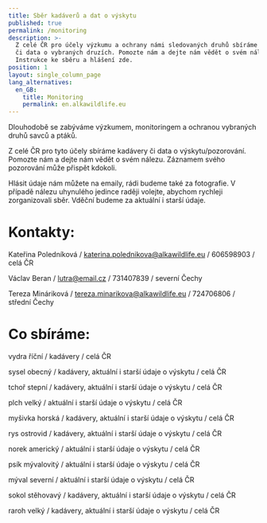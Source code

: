 ```yaml
---
title: Sběr kadáverů a dat o výskytu
published: true
permalink: /monitoring
description: >-
  Z celé ČR pro účely výzkumu a ochrany námi sledovaných druhů sbíráme kadávery
  či data o vybraných druzích. Pomozte nám a dejte nám vědět o svém nálezu.
  Instrukce ke sběru a hlášení zde.
position: 1
layout: single_column_page
lang_alternatives:
  en_GB:
    title: Monitoring
    permalink: en.alkawildlife.eu
---
```

Dlouhodobě se zabýváme výzkumem, monitoringem a ochranou vybraných druhů savců a ptáků. 

Z celé ČR pro tyto účely sbíráme kadávery či data o výskytu/pozorování. Pomozte nám a dejte nám vědět o svém nálezu. Záznamem svého pozorování může přispět kdokoli. 

Hlásit údaje nám můžete na emaily, rádi budeme také za fotografie. V případě nálezu uhynulého jedince raději volejte, abychom rychleji zorganizovali sběr. Vděční budeme za aktuální i starší údaje. 

# Kontakty:

Kateřina Poledníková / katerina.polednikova@alkawildlife.eu / 606598903 / celá ČR

Václav Beran / lutra@email.cz /  731407839  / severní Čechy

Tereza Mináriková / tereza.minarikova@alkawildlife.eu / 724706806 / střední Čechy

# Co sbíráme:

vydra říční  / kadávery / celá ČR

sysel obecný / kadávery, aktuální i starší údaje o výskytu / celá ČR 

tchoř stepní  / kadávery, aktuální i starší údaje o výskytu / celá ČR

plch velký / aktuální i starší údaje o výskytu / celá ČR

myšivka horská / kadávery, aktuální i starší údaje o výskytu / celá ČR

rys ostrovid / kadávery, aktuální i starší údaje o výskytu / celá ČR

norek americký / aktuální i starší údaje o výskytu / celá ČR

psík mývalovitý / aktuální i starší údaje o výskytu / celá ČR

mýval severní / aktuální i starší údaje o výskytu / celá ČR

sokol stěhovavý / kadávery, aktuální i starší údaje o výskytu / celá ČR

raroh velký / kadávery, aktuální i starší údaje o výskytu / celá ČR

